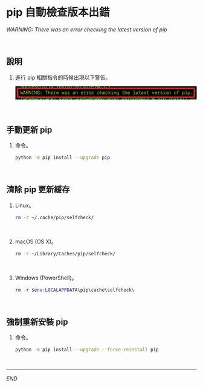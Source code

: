 # pip 自動檢查版本出錯

_WARNING: There was an error checking the latest version of pip_

<br>

## 說明

1. 進行 pip 相關指令的時候出現以下警告。

    ![](images/img_12.png)

<br>

## 手動更新 pip

1. 命令。

    ```bash
    python -m pip install --upgrade pip
    ```

<br>

## 清除 pip 更新緩存

1. Linux。

    ```bash
    rm -r ~/.cache/pip/selfcheck/
    ```

<br>

2. macOS (OS X)。

    ```bash
    rm -r ~/Library/Caches/pip/selfcheck/
    ```

<br>

3. Windows (PowerShell)。

    ```powershell
    rm -r $env:LOCALAPPDATA\pip\cache\selfcheck\
    ```

<br>

## 強制重新安裝 pip

1. 命令。

    ```bash
    python -m pip install --upgrade --force-reinstall pip
    ```

<br>

___

_END_